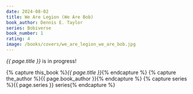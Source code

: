 ```yaml
---
date: 2024-08-02
title: We Are Legion (We Are Bob)
book_author: Dennis E. Taylor
series: Bobiverse
book_number: 1
rating: 4
image: /books/covers/we_are_legion_we_are_bob.jpg
---
```


<cite class="book-title">{{ page.title }}</cite> is in progress!

{% capture this_book %}<cite class="book-title">{{ page.title }}</cite>{% endcapture %}
{% capture the_author %}<span class="author-name">{{ page.book_author }}</span>{% endcapture %}
{% capture series %}<span class="book-series">{{ page.series }}</span> series{% endcapture %}

